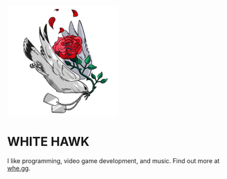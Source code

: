 ![logo](./whe.png)
# WHITE HAWK
I like programming, video game development, and music. Find out more at [whe.gg](https://whe.gg).
